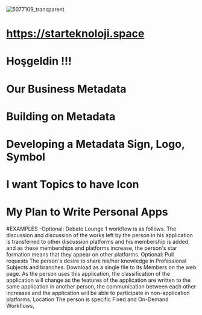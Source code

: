 ![5077109_transparent](https://user-images.githubusercontent.com/93947784/175791986-711b4c8a-33a6-4452-838a-d3990bb1f778.png)
# https://starteknoloji.space
#  Hoşgeldin !!!          
# Our Business Metadata
# Building on Metadata
# Developing a Metadata Sign, Logo, Symbol
# I want Topics to have Icon
# My Plan to Write Personal Apps
#EXAMPLES
-Optional: Debate Lounge
1 workflow is as follows. The discussion and discussion of the works left by the person in his application is transferred to other discussion platforms and his membership is added, and as these memberships and platforms increase, the person's star formation means that they appear on other platforms.
Optional: Pull requests
The person's desire to share his/her knowledge in Professional Subjects and branches.
Download as a single file to its Members on the web page.
As the person uses this application, the classification of the application will change as the features of the application are written to the same application in another person, the communication between each other increases and the application will be able to participate in non-application platforms.
Location The person is specific
Fixed and On-Demand Workflows,
